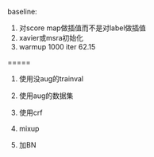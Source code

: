 baseline: 
1. 对score map做插值而不是对label做插值
2. xavier或msra初始化
4. warmup 1000 iter
62.15

=====
1. 使用没aug的trainval

1. 使用aug的数据集
2. 使用crf
3. mixup
5. 加BN
